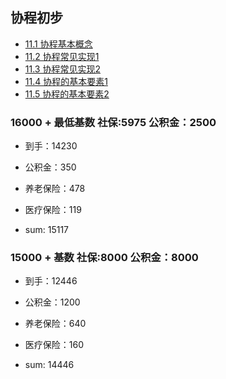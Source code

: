 ## 协程初步

- [11.1 协程基本概念](./chapter_11-1.md)
- [11.2 协程常见实现1](./chapter_11-2.md)
- [11.3 协程常见实现2](./chapter_11-3.md)
- [11.4 协程的基本要素1](./chapter_11-4.md)
- [11.5 协程的基本要素2](./chapter_11-5.md)

### 16000 + 最低基数 社保:5975 公积金：2500

- 到手：14230
- 公积金：350
- 养老保险：478
- 医疗保险：119

- sum: 15117

### 15000 + 基数 社保:8000 公积金：8000

- 到手：12446
- 公积金：1200
- 养老保险：640
- 医疗保险：160

- sum: 14446

